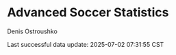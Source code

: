 # Advanced Soccer Statistics
Denis Ostroushko

<!-- gfm -->

Last successful data update: 2025-07-02 07:31:55 CST

